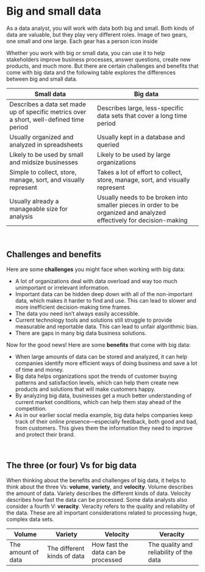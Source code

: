 # Big and small data

As a data analyst, you will work with data both big and small. Both kinds of data are valuable, but they play very different roles. 
Image of two gears, one small and one large. Each gear has a person icon inside

Whether you work with big or small data, you can use it to help stakeholders improve business processes, answer questions, create new products, and much more. But there are certain challenges and benefits that come with big data and the following table explores the differences between big and small data.

| Small data                                                                              | Big data                                                                                                             |
|-----------------------------------------------------------------------------------------|----------------------------------------------------------------------------------------------------------------------|
| Describes a data set made up of specific metrics over a short, well-defined time period | Describes large, less-specific data sets that cover a long time period                                               |
| Usually organized and analyzed in spreadsheets                                          | Usually kept in a database and queried                                                                               |
| Likely to be used by small and midsize businesses                                       | Likely to be used by large organizations                                                                             |
| Simple to collect, store, manage, sort, and visually represent                          | Takes a lot of effort to collect, store, manage, sort, and visually represent                                        |
| Usually already a manageable size for analysis                                          | Usually needs to be broken into smaller pieces in order to be organized and analyzed effectively for decision-making |

&nbsp;

## Challenges and benefits

Here are some **challenges** you might face when working with big data:

* A lot of organizations deal with data overload and way too much unimportant or irrelevant information. 
* Important data can be hidden deep down with all of the non-important data, which makes it harder to find and use. This can lead to slower and more inefficient decision-making time frames.
* The data you need isn’t always easily accessible. 
* Current technology tools and solutions still struggle to provide measurable and reportable data. This can lead to unfair algorithmic bias. 
* There are gaps in many big data business solutions.

Now for the good news! Here are some **benefits** that come with big data:

* When large amounts of data can be stored and analyzed, it can help companies identify more efficient ways of doing business and save a lot of time and money.
* Big data helps organizations spot the trends of customer buying patterns and satisfaction levels, which can help them create new products and solutions that will make customers happy.
* By analyzing big data, businesses get a much better understanding of current market conditions, which can help them stay ahead of the competition.
* As in our earlier social media example, big data helps companies keep track of their online presence—especially feedback, both good and bad, from customers. This gives them the information they need to improve and protect their brand.

&nbsp;

## The three (or four) Vs for big data

When thinking about  the benefits and challenges of big data, it helps to think about the three Vs: **volume**, **variety**, and **velocity**. Volume describes the amount of data. Variety describes the different kinds of data. Velocity describes how fast the data can be processed. Some data analysts also consider a fourth V: **veracity**. Veracity refers to the quality and reliability of the data. These are all important considerations related to processing huge, complex data sets. 

| Volume             | Variety                     | Velocity                           | Veracity                                |
|--------------------|-----------------------------|------------------------------------|-----------------------------------------|
| The amount of data | The different kinds of data | How fast the data can be processed | The quality and reliability of the data |
